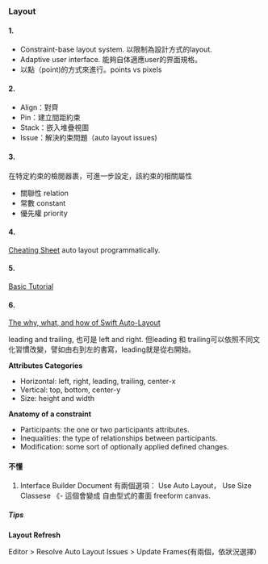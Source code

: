 ### Layout

#### 1.
- Constraint-base layout system. 以限制為設計方式的layout.
- Adaptive user interface. 能夠自体適應user的界面規格。
- 以點（point)的方式來進行。points vs pixels

#### 2.
- Align：對齊
- Pin：建立間距約束
- Stack：嵌入堆疊視圖
- Issue：解決約束問題（auto layout issues)

#### 3.
在特定約束的檢閱器裹，可進一步設定，該約束的相關屬性
- 關聯性 relation
- 常數 constant
- 優先權 priority


#### 4.
[Cheating Sheet](https://www.hackingwithswift.com/articles/140/the-auto-layout-cheat-sheet)
auto layout programmatically.

#### 5.
[Basic Tutorial](https://www.raywenderlich.com/1343912-adaptive-layout-tutorial-in-ios-12-getting-started)

#### 6.
[The why, what, and how of Swift Auto-Layout](https://uxdesign.cc/the-why-what-and-how-of-swift-auto-layout-9530a60eedf4)

leading and trailing, 也可是 left and right. 但leading 和 trailing可以依照不同文化習慣改變，譬如由右到左的書寫，leading就是從右開始。


**Attributes Categories**
* Horizontal: left, right, leading, trailing, center-x
* Vertical: top, bottom, center-y
* Size: height and width

**Anatomy of a constraint**
* Participants: the one or two participants attributes.
* Inequalities: the type of relationships between participants.
* Modification: some sort of optionally applied defined changes.



#### 不懂

1. Interface Builder Document
有兩個選項：
Use Auto Layout，
Use Size Classese 《- 這個會變成 自由型式的畫面 freeform canvas.



##### Tips

**Layout Refresh**

Editor > Resolve Auto Layout Issues > Update Frames(有兩個，依狀況選擇）

